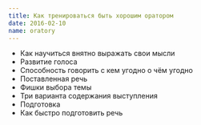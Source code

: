 ```yaml
---
title: Как тренироваться быть хорошим оратором
date: 2016-02-10
name: oratory
---
```


- Как научиться внятно выражать свои мысли
- Развитие голоса
- Способность говорить с кем угодно о чём угодно
- Поставленная речь
- Фишки выбора темы
- Три варианта содержания выступления
- Подготовка
- Как быстро подготовить речь
